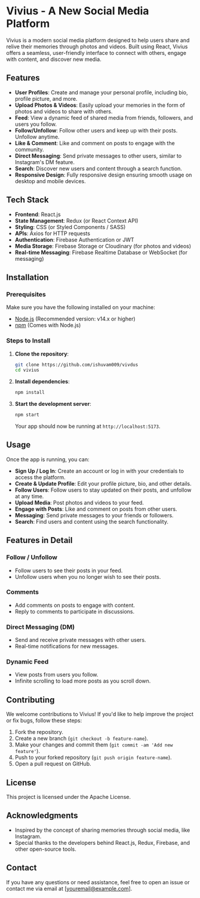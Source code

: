 # Vivius - A New Social Media Platform

Vivius is a modern social media platform designed to help users share and relive their memories through photos and videos. Built using React, Vivius offers a seamless, user-friendly interface to connect with others, engage with content, and discover new media.

## Features

- **User Profiles**: Create and manage your personal profile, including bio, profile picture, and more.
- **Upload Photos & Videos**: Easily upload your memories in the form of photos and videos to share with others.
- **Feed**: View a dynamic feed of shared media from friends, followers, and users you follow.
- **Follow/Unfollow**: Follow other users and keep up with their posts. Unfollow anytime.
- **Like & Comment**: Like and comment on posts to engage with the community.
- **Direct Messaging**: Send private messages to other users, similar to Instagram's DM feature.
- **Search**: Discover new users and content through a search function.
- **Responsive Design**: Fully responsive design ensuring smooth usage on desktop and mobile devices.

## Tech Stack

- **Frontend**: React.js
- **State Management**: Redux (or React Context API)
- **Styling**: CSS (or Styled Components / SASS)
- **APIs**: Axios for HTTP requests
- **Authentication**: Firebase Authentication or JWT
- **Media Storage**: Firebase Storage or Cloudinary (for photos and videos)
- **Real-time Messaging**: Firebase Realtime Database or WebSocket (for messaging)

## Installation

### Prerequisites

Make sure you have the following installed on your machine:

- [Node.js](https://nodejs.org/) (Recommended version: v14.x or higher)
- [npm](https://www.npmjs.com/) (Comes with Node.js)

### Steps to Install

1. **Clone the repository**:
    ```bash
    git clone https://github.com/ishuvam009/vivdus
    cd vivius
    ```

2. **Install dependencies**:
    ```bash
    npm install
    ```

3. **Start the development server**:
    ```bash
    npm start
    ```

    Your app should now be running at `http://localhost:5173`.

## Usage

Once the app is running, you can:

- **Sign Up / Log In**: Create an account or log in with your credentials to access the platform.
- **Create & Update Profile**: Edit your profile picture, bio, and other details.
- **Follow Users**: Follow users to stay updated on their posts, and unfollow at any time.
- **Upload Media**: Post photos and videos to your feed.
- **Engage with Posts**: Like and comment on posts from other users.
- **Messaging**: Send private messages to your friends or followers.
- **Search**: Find users and content using the search functionality.

## Features in Detail

### **Follow / Unfollow**
- Follow users to see their posts in your feed.
- Unfollow users when you no longer wish to see their posts.

### **Comments**
- Add comments on posts to engage with content.
- Reply to comments to participate in discussions.

### **Direct Messaging (DM)**
- Send and receive private messages with other users.
- Real-time notifications for new messages.

### **Dynamic Feed**
- View posts from users you follow.
- Infinite scrolling to load more posts as you scroll down.

## Contributing

We welcome contributions to Vivius! If you'd like to help improve the project or fix bugs, follow these steps:

1. Fork the repository.
2. Create a new branch (`git checkout -b feature-name`).
3. Make your changes and commit them (`git commit -am 'Add new feature'`).
4. Push to your forked repository (`git push origin feature-name`).
5. Open a pull request on GitHub.

## License

This project is licensed under the Apache License.

## Acknowledgments

- Inspired by the concept of sharing memories through social media, like Instagram.
- Special thanks to the developers behind React.js, Redux, Firebase, and other open-source tools.

## Contact

If you have any questions or need assistance, feel free to open an issue or contact me via email at [youremail@example.com].
